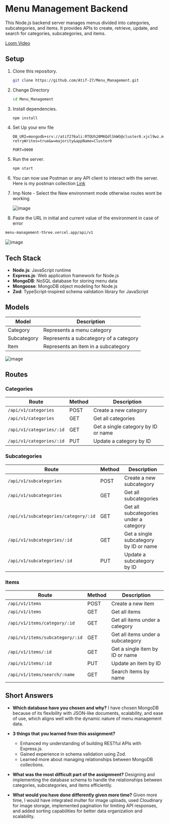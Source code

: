 # Menu Management Backend

This Node.js backend server manages menus divided into categories, subcategories, and items. It provides APIs to create, retrieve, update, and search for categories, subcategories, and items.

[Loom Video](https://www.loom.com/share/d5268c8f9e774de9bd2cc397cc38fcaf)

## Setup

1. Clone this repository.

   ```bash
   git clone https://github.com/Atif-27/Menu_Management.git
   ```

2. Change Directory

   ```bash
   cd Menu_Management
   ```

3. Install dependencies.

   ```bash
   npm install
   ```

4. Set Up your env file

   ```env
   DB_URI=mongodb+srv://atif276ali:RTQUh20M6QdlSkWG@cluster0.xjcl9wz.mongodb.net/menu?retryWrites=true&w=majority&appName=Cluster0

   PORT=9000
   ```

5. Run the server.

   ```bash
   npm start
   ```

6. You can now use Postman or any API client to interact with the server. Here is my postman collection [Link](https://app.getpostman.com/join-team?invite_code=243ce1bcf4a198f655bad4324874a90f&target_code=80fd480c58fa876f93f95f64a3d21231)
7. Imp Note - Select the New environment mode otherwise routes wont be working
   
   ![image](https://github.com/Atif-27/Menu_Management/assets/116288316/e8619ec4-99cb-444d-b9f1-4f30923ae02d)

8. Paste the URL in initial and current value of the environment in case of error
```bash
menu-management-three.vercel.app/api/v1
```

![image](https://github.com/Atif-27/Menu_Management/assets/116288316/5a2044bb-22e9-4343-97d5-2dbdf72023dd)


## Tech Stack

- **Node.js**: JavaScript runtime
- **Express.js**: Web application framework for Node.js
- **MongoDB**: NoSQL database for storing menu data
- **Mongoose**: MongoDB object modeling for Node.js
- **Zod**: TypeScript-inspired schema validation library for JavaScript

## Models

| Model       | Description                            |
| ----------- | -------------------------------------- |
| Category    | Represents a menu category             |
| Subcategory | Represents a subcategory of a category |
| Item        | Represents an item in a subcategory    |

![image](https://github.com/Atif-27/Menu_Management/assets/116288316/4bd844be-4a32-438b-a2ae-4c0a984004d3)

## Routes

### Categories

| Route                    | Method | Description                         |
| ------------------------ | ------ | ----------------------------------- |
| `/api/v1/categories`     | POST   | Create a new category               |
| `/api/v1/categories`     | GET    | Get all categories                  |
| `/api/v1/categories/:id` | GET    | Get a single category by ID or name |
| `/api/v1/categories/:id` | PUT    | Update a category by ID             |

### Subcategories

| Route                                | Method | Description                            |
| ------------------------------------ | ------ | -------------------------------------- |
| `/api/v1/subcategories`              | POST   | Create a new subcategory               |
| `/api/v1/subcategories`              | GET    | Get all subcategories                  |
| `/api/v1/subcategories/category/:id` | GET    | Get all subcategories under a category |
| `/api/v1/subcategories/:id`          | GET    | Get a single subcategory by ID or name |
| `/api/v1/subcategories/:id`          | PUT    | Update a subcategory by ID             |

### Items

| Route                           | Method | Description                       |
| ------------------------------- | ------ | --------------------------------- |
| `/api/v1/items`                 | POST   | Create a new item                 |
| `/api/v1/items`                 | GET    | Get all items                     |
| `/api/v1/items/category/:id`    | GET    | Get all items under a category    |
| `/api/v1/items/subcategory/:id` | GET    | Get all items under a subcategory |
| `/api/v1/items/:id`             | GET    | Get a single item by ID or name   |
| `/api/v1/items/:id`             | PUT    | Update an item by ID              |
| `/api/v1/items/search/:name`    | GET    | Search items by name              |

## Short Answers

- **Which database have you chosen and why?**
  I have chosen MongoDB because of its flexibility with JSON-like documents, scalability, and ease of use, which aligns well with the dynamic nature of menu management data.

- **3 things that you learned from this assignment?**

  - Enhanced my understanding of building RESTful APIs with Express.js.
  - Gained experience in schema validation using Zod.
  - Learned more about managing relationships between MongoDB collections.

- **What was the most difficult part of the assignment?**
  Designing and implementing the database schema to handle the relationships between categories, subcategories, and items efficiently.

- **What would you have done differently given more time?**
  Given more time, I would have integrated multer for image uploads, used Cloudinary for image storage, implemented pagination for limiting API responses, and added sorting capabilities for better data organization and scalability.
